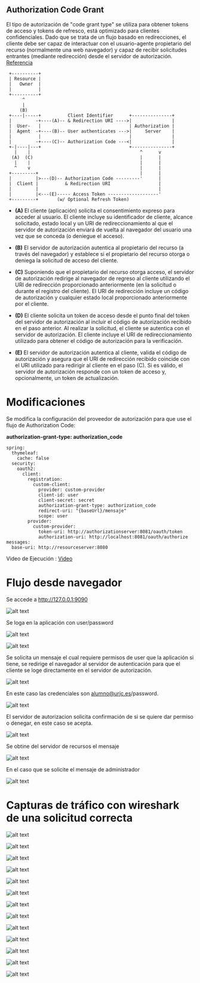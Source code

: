 ## Authorization Code Grant

El tipo de autorización de "code grant type" se utiliza para obtener tokens de acceso y tokens de refresco, está optimizado para clientes confidenciales.
Dado que se trata de un flujo basado en redirecciones, el cliente debe ser capaz de interactuar con el usuario-agente propietario del recurso (normalmente una web navegador) y capaz de recibir solicitudes entrantes (mediante redirección) desde el servidor de autorización. 
[Referencia](https://tools.ietf.org/html/rfc6749#section-4.1)

     +----------+
     | Resource |
     |   Owner  |
     |          |
     +----------+
          ^
          |
         (B)
     +----|-----+          Client Identifier      +---------------+
     |         -+----(A)-- & Redirection URI ---->|               |
     |  User-   |                                 | Authorization |
     |  Agent  -+----(B)-- User authenticates --->|     Server    |
     |          |                                 |               |
     |         -+----(C)-- Authorization Code ---<|               |
     +-|----|---+                                 +---------------+
       |    |                                         ^      v
      (A)  (C)                                        |      |
       |    |                                         |      |
       ^    v                                         |      |
     +---------+                                      |      |
     |         |>---(D)-- Authorization Code ---------'      |
     |  Client |          & Redirection URI                  |
     |         |                                             |
     |         |<---(E)----- Access Token -------------------'
     +---------+       (w/ Optional Refresh Token)

 
 - **(A)** El cliente (aplicación) solicita el consentimiento expreso para acceder al usuario. El cliente incluye su identificador de cliente, alcance solicitado, estado local y un URI de redireccionamiento al que el servidor de autorización enviará de vuelta al navegador del usuario una vez que se conceda (o deniegue el acceso). 

 - **(B)** El servidor de autorización autentica al propietario del recurso (a través del navegador) y establece si el propietario del recurso otorga o deniega la solicitud de acceso del cliente.

 - **(C)** Suponiendo que el propietario del recurso otorga acceso, el servidor de autorización redirige al navegador de regreso al cliente utilizando el URI de redirección proporcionado anteriormente (en la solicitud o durante el registro del cliente). El URI de redirección incluye un código de autorización y cualquier estado local proporcionado anteriormente por el cliente. 

 - **(D)** El cliente solicita un token de acceso desde el punto final del token del servidor de autorización al incluir el código de autorización recibido en el paso anterior. Al realizar la solicitud, el cliente se autentica con el servidor de autorización. El cliente incluye el URI de redireccionamiento utilizado para obtener el código de autorización para la verificación. 

 - **(E)** El servidor de autorización autentica al cliente, valida el código de autorización y asegura que el URI de redirección recibido coincide con el URI utilizado para redirigir al cliente en el paso (C). Si es válido, el servidor de autorización responde con un token de acceso y, opcionalmente, un token de actualización.
 
 # Modificaciones
 Se modifica la configuración del proveedor de autorización para que use el flujo de Authorization Code:

**authorization-grant-type: authorization_code** 

````
spring:
  thymeleaf:
    cache: false
  security:
    oauth2:
      client:
        registration:
          custom-client:
            provider: custom-provider
            client-id: user
            client-secret: secret
            authorization-grant-type: authorization_code
            redirect-uri: "{baseUrl}/mensaje"
            scope: user
        provider:
          custom-provider:
            token-uri: http://authorizationserver:8081/oauth/token
            authorization-uri: http://localhost:8081/oauth/authorize
messages:
  base-uri: http://resourceserver:8080

````
 
 Video de Ejecución : [Video](./doc/EjemploAC.mp4)
 
 # Flujo desde navegador
 Se accede a http://127.0.0.1:9090
 
 ![alt text](./doc/clientApp01.png "App-01")
 
 Se loga en la aplicación con user/password
 
 ![alt text](./doc/clientApp02.png "App-02")
 
 ![alt text](./doc/clientApp03.png "App-03")
 
 Se solicita un mensaje el cual requiere permisos de user que la aplicación si tiene, se redirige el navegador al servidor de autenticación para que el cliente se loge directamente en el servidor de autorización.
 
 ![alt text](./doc/clientApp04.png "App-04")
 
 En este caso las credenciales son alumno@urjc.es/password.
  
 ![alt text](./doc/clientApp05.png "App-05")
 
 El servidor de autorizacion solicita confirmación de si se quiere dar permiso o denegar, en este caso se acepta.
 
 ![alt text](./doc/clientApp06.png "App-06")
 
 Se obtine del servidor de recursos el mensaje
  
 ![alt text](./doc/clientApp07.png "App-07")
 
 En el caso que se solicite el mensaje de administrador
 
 ![alt text](./doc/clientApp08.png "App-08")
 
 # Capturas de tráfico con wireshark de una solicitud correcta
 
![alt text](./doc/wireFlow01.png "flow")

![alt text](./doc/wireFlow02.png "flow")

![alt text](./doc/wireFlow03.png "flow")

![alt text](./doc/wireFlow04.png "flow")

![alt text](./doc/wireFlow05.png "flow")

![alt text](./doc/wireFlow06.png "flow")

![alt text](./doc/wireFlow07.png "flow")

![alt text](./doc/wireFlow08.png "flow")

![alt text](./doc/wireFlow09.png "flow")

![alt text](./doc/wireFlow10.png "flow")

![alt text](./doc/wireFlow11.png "flow")

![alt text](./doc/wireFlow12.png "flow")

![alt text](./doc/wireFlow13.png "flow")